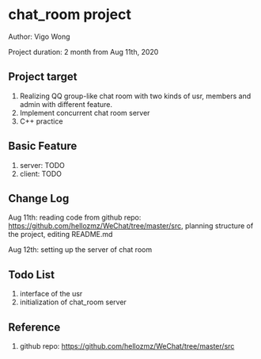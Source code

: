 # chat_room project
Author: Vigo Wong

Project duration: 2 month from Aug 11th, 2020

## Project target
1. Realizing QQ group-like chat room with two kinds of usr, members and admin with different feature.
2. Implement concurrent chat room server 
3. C++ practice

## Basic Feature
1. server: TODO
2. client: TODO



## Change Log
Aug 11th: reading code from github repo: https://github.com/hellozmz/WeChat/tree/master/src, 
planning structure of the project, editing README.md

Aug 12th: setting up the server of chat room


## Todo List
1. interface of the usr 
2. initialization of chat_room server 

## Reference
1. github repo: https://github.com/hellozmz/WeChat/tree/master/src
